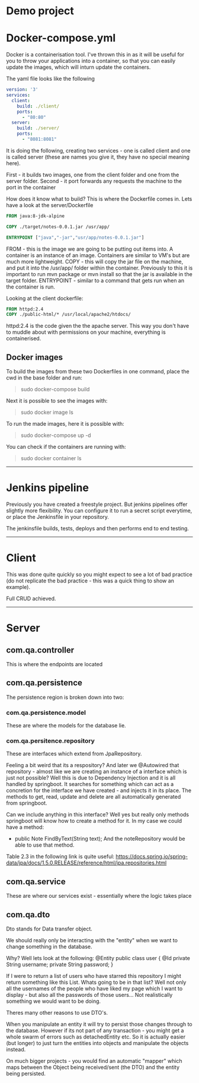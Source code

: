 # Demo project

# Docker-compose.yml
Docker is a containerisation tool. I've thrown this in as it will be useful for you to throw your applications into a container, so that you can easily update the images, which will inturn update the containers.

The yaml file looks like the following

``` yaml
version: '3'
services:
  client:
    build: ./client/
    ports:
      - "80:80"
  server:
    build: ./server/
    ports:
      - "8081:8081"
```

It is doing the following, creating two services - one is called client and one is called server (these are names you give it, they have no special meaning here). 

First - it builds two images, one from the client folder and one from the server folder.
Second - it port forwards any requests the machine to the port in the container


How does it know what to build? This is where the Dockerfile comes in. Lets have a look at the server/Dockerfile
``` Dockerfile
FROM java:8-jdk-alpine

COPY ./target/notes-0.0.1.jar /usr/app/

ENTRYPOINT ["java","-jar","usr/app/notes-0.0.1.jar"]
```

FROM - this is the image we are going to be putting out items into. A container is an instance of an image. Containers are similar to VM's but are much more lightweight.
COPY - this will copy the jar file on the machine, and put it into the /usr/app/ folder within the container. Previously to this it is important to run mvn package or mvn install so that the jar is available in the target folder.
ENTRYPOINT - similar to a command that gets run when an the container is run.

Looking at the client dockerfile:
``` Dockerfile
FROM httpd:2.4
COPY ./public-html/* /usr/local/apache2/htdocs/
```

httpd:2.4 is the code given the the apache server. This way you don't have to muddle about with permissions on your machine, everything is containerised.


## Docker images
To build the images from these two Dockerfiles in one command, place the cwd in the base folder and run:
> sudo docker-compose build

Next it is possible to see the images with:
> sudo docker image ls

To run the made images, here it is possible with:
> sudo docker-compose up -d

You can check if the containers are running with:
> sudo docker container ls

---

# Jenkins pipeline
Previously you have created a freestyle project. But jenkins pipelines offer slightly more flexibility.
You can configure it to run a secret script everytime, or place the Jenkinsfile in your repository.

The jenkinsfile builds, tests, deploys and then performs end to end testing.

---

# Client
This was done quite quickly so you might expect to see a lot of bad practice (do not replicate the bad practice - this was a quick thing to show an example).

Full CRUD achieved. 

---

# Server

## com.qa.controller
This is where the endpoints are located

## com.qa.persistence
The persistence region is broken down into two:

### com.qa.persistence.model
These are where the models for the database lie.

### com.qa.persitence.repository
These are interfaces which extend from JpaRepository.

Feeling a bit weird that its a respository? And later we @Autowired that repository - almost like we are creating an instance of a interface which is just not possible? Well this is due to Dependency Injection and it is all handled by springboot. It searches for something which can act as a concretion for the interface we have created - and injects it in its place. The methods to get, read, update and delete are all automatically generated from springboot. 

Can we include anything in this interface? Well yes but really only methods springboot will know how to create a method for it.
In my case we could have a method:
- public Note FindByText(String text);
And the noteRepository would be able to use that method.

Table 2.3 in the following link is quite useful: https://docs.spring.io/spring-data/jpa/docs/1.5.0.RELEASE/reference/html/jpa.repositories.html

## com.qa.service
These are where our services exist - essentially where the logic takes place

## com.qa.dto
Dto stands for Data transfer object.

We should really only be interacting with the "entity" when we want to change something in the database. 

Why? Well lets look at the following:
@Entity
public class user {
    @Id
    private String username;
    private String password; 
}

If I were to return a list of users who have starred this repository I might return something like this List<User>. 
Whats going to be in that list? Well not only all the usernames of the people who have liked my page which I want to display - but also all the passwords of those users... Not realistically something we would want to be doing.

Theres many other reasons to use DTO's.

When you manipulate an entity it will try to persist those changes through to the database. However if its not part of any transaction - you might get a whole swarm of errors such as detachedEntity etc. So it is actually easier (but longer) to just turn the entities into objects and manipulate the objects instead.

On much bigger projects - you would find an automatic "mapper" which maps between the Object being received/sent (the DTO) and the entity being persisted. 